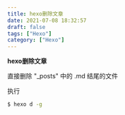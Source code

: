```yaml
---
title: hexo删除文章
date: 2021-07-08 18:32:57
draft: false
tags: ["Hexo"]
category: ["Hexo"]
---
```


**hexo删除文章**

直接删除 "_posts" 中的 .md 结尾的文件

执行
```bash
$ hexo d -g
```